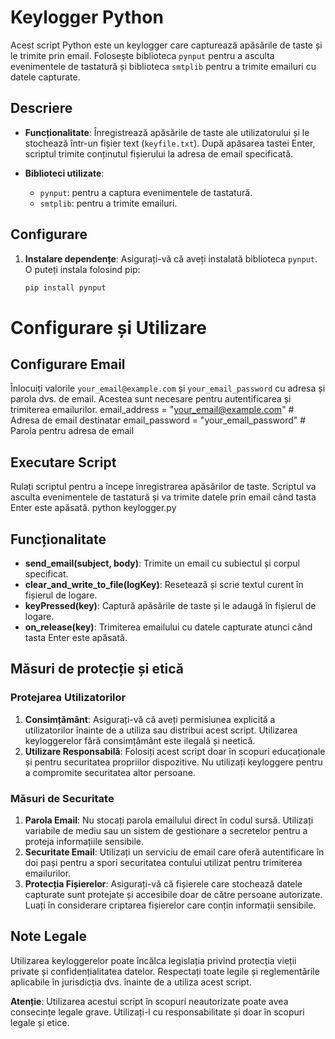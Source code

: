 # Keylogger Python

Acest script Python este un keylogger care capturează apăsările de taste și le trimite prin email. Folosește biblioteca `pynput` pentru a asculta evenimentele de tastatură și biblioteca `smtplib` pentru a trimite emailuri cu datele capturate.

## Descriere

- **Funcționalitate**: Înregistrează apăsările de taste ale utilizatorului și le stochează într-un fișier text (`keyfile.txt`). După apăsarea tastei Enter, scriptul trimite conținutul fișierului la adresa de email specificată.

- **Biblioteci utilizate**:
  - `pynput`: pentru a captura evenimentele de tastatură.
  - `smtplib`: pentru a trimite emailuri.

## Configurare

1. **Instalare dependențe**:
   Asigurați-vă că aveți instalată biblioteca `pynput`. O puteți instala folosind pip:
   ```bash
   pip install pynput
# Configurare și Utilizare

## Configurare Email

Înlocuiți valorile `your_email@example.com` și `your_email_password` cu adresa și parola dvs. de email. Acestea sunt necesare pentru autentificarea și trimiterea emailurilor.
email_address = "your_email@example.com"  # Adresa de email destinatar
email_password = "your_email_password"  # Parola pentru adresa de email
## Executare Script

Rulați scriptul pentru a începe înregistrarea apăsărilor de taste. Scriptul va asculta evenimentele de tastatură și va trimite datele prin email când tasta Enter este apăsată.
python keylogger.py

## Funcționalitate

- **send_email(subject, body)**: Trimite un email cu subiectul și corpul specificat.
- **clear_and_write_to_file(logKey)**: Resetează și scrie textul curent în fișierul de logare.
- **keyPressed(key)**: Captură apăsările de taste și le adaugă în fișierul de logare.
- **on_release(key)**: Trimiterea emailului cu datele capturate atunci când tasta Enter este apăsată.

## Măsuri de protecție și etică

### Protejarea Utilizatorilor

1. **Consimțământ**: Asigurați-vă că aveți permisiunea explicită a utilizatorilor înainte de a utiliza sau distribui acest script. Utilizarea keyloggerelor fără consimțământ este ilegală și neetică.
2. **Utilizare Responsabilă**: Folosiți acest script doar în scopuri educaționale și pentru securitatea propriilor dispozitive. Nu utilizați keyloggere pentru a compromite securitatea altor persoane.

### Măsuri de Securitate

1. **Parola Email**: Nu stocați parola emailului direct în codul sursă. Utilizați variabile de mediu sau un sistem de gestionare a secretelor pentru a proteja informațiile sensibile.
2. **Securitate Email**: Utilizați un serviciu de email care oferă autentificare în doi pași pentru a spori securitatea contului utilizat pentru trimiterea emailurilor.
3. **Protecția Fișierelor**: Asigurați-vă că fișierele care stochează datele capturate sunt protejate și accesibile doar de către persoane autorizate. Luați în considerare criptarea fișierelor care conțin informații sensibile.

## Note Legale

Utilizarea keyloggerelor poate încălca legislația privind protecția vieții private și confidențialitatea datelor. Respectați toate legile și reglementările aplicabile în jurisdicția dvs. înainte de a utiliza acest script.

**Atenție**: Utilizarea acestui script în scopuri neautorizate poate avea consecințe legale grave. Utilizați-l cu responsabilitate și doar în scopuri legale și etice.
